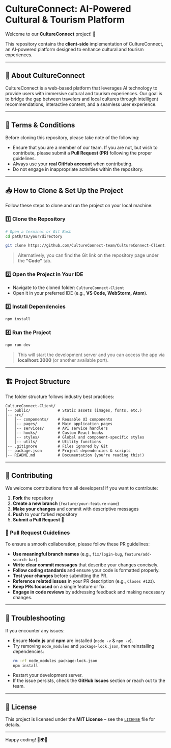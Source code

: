 # CultureConnect: AI-Powered Cultural & Tourism Platform

Welcome to our **CultureConnect** project! 🎉

This repository contains the **client-side** implementation of CultureConnect, an AI-powered platform designed to enhance cultural and tourism experiences.

---

## 🚀 About CultureConnect
CultureConnect is a web-based platform that leverages AI technology to provide users with immersive cultural and tourism experiences. Our goal is to bridge the gap between travelers and local cultures through intelligent recommendations, interactive content, and a seamless user experience.

---

## 📜 Terms & Conditions
Before cloning this repository, please take note of the following:
- Ensure that you are a member of our team. If you are not, but wish to contribute, please submit a **Pull Request (PR)** following the proper guidelines.
- Always use your **real GitHub account** when contributing.
- Do not engage in inappropriate activities within the repository.

---

## 📥 How to Clone & Set Up the Project
Follow these steps to clone and run the project on your local machine:

### 1️⃣ Clone the Repository
```sh
# Open a terminal or Git Bash
cd path/to/your/directory

git clone https://github.com/CultureConnect-team/CultureConnect-Client.git
```
> Alternatively, you can find the Git link on the repository page under the **"Code"** tab.

### 2️⃣ Open the Project in Your IDE
- Navigate to the cloned folder: `CultureConnect-Client`
- Open it in your preferred IDE (e.g., **VS Code, WebStorm, Atom**).

### 3️⃣ Install Dependencies
```sh
npm install
```

### 4️⃣ Run the Project
```sh
npm run dev
```
> This will start the development server and you can access the app via **localhost:3000** (or another available port).

---

## 🏗 Project Structure
The folder structure follows industry best practices:
```
CultureConnect-Client/
│-- public/            # Static assets (images, fonts, etc.)
│-- src/
│   │-- components/    # Reusable UI components
│   │-- pages/         # Main application pages
│   │-- services/      # API service handlers
│   │-- hooks/         # Custom React hooks
│   │-- styles/        # Global and component-specific styles
│   │-- utils/         # Utility functions
│-- .gitignore         # Files ignored by Git
│-- package.json       # Project dependencies & scripts
│-- README.md          # Documentation (you're reading this!)
```

---

## 🤝 Contributing
We welcome contributions from all developers! If you want to contribute:
1. **Fork** the repository
2. **Create a new branch** (`feature/your-feature-name`)
3. **Make your changes** and commit with descriptive messages
4. **Push** to your forked repository
5. **Submit a Pull Request** 🚀

### 📌 Pull Request Guidelines
To ensure a smooth collaboration, please follow these PR guidelines:
- **Use meaningful branch names** (e.g., `fix/login-bug`, `feature/add-search-bar`).
- **Write clear commit messages** that describe your changes concisely.
- **Follow coding standards** and ensure your code is formatted properly.
- **Test your changes** before submitting the PR.
- **Reference related issues** in your PR description (e.g., `Closes #123`).
- **Keep PRs focused** on a single feature or fix.
- **Engage in code reviews** by addressing feedback and making necessary changes.

---

## 🔧 Troubleshooting
If you encounter any issues:
- Ensure **Node.js** and **npm** are installed (`node -v` & `npm -v`).
- Try removing `node_modules` and `package-lock.json`, then reinstalling dependencies:
  ```sh
  rm -rf node_modules package-lock.json
  npm install
  ```
- Restart your development server.
- If the issue persists, check the **GitHub Issues** section or reach out to the team.

---

## 📌 License
This project is licensed under the **MIT License** – see the [`LICENSE`](LICENSE) file for details.

---

Happy coding! 🎨🌍✨

